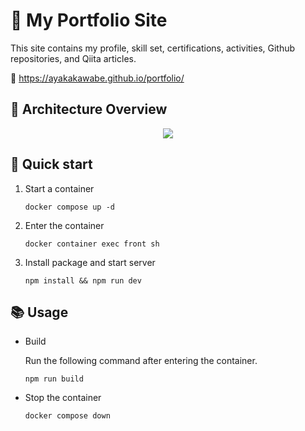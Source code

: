 # 👻 My Portfolio Site
This site contains my profile, skill set, certifications, activities, Github repositories, and Qiita articles.

🔗 https://ayakakawabe.github.io/portfolio/
## 👾 Architecture Overview
<div align="center" width="100%"><img src="https://github.com/ayakakawabe/portfolio/assets/103473179/e6096742-6253-4bb9-8127-ad75d5ead6d1" /></div>

## 🚀 Quick start
1. Start a container
    ```
    docker compose up -d
    ```
2. Enter the container
    ```
    docker container exec front sh
    ```
3. Install package and start server
    ```
    npm install && npm run dev
    ```

## 📚 Usage
* Build

    Run the following command after entering the container.
    ```
    npm run build
    ```
* Stop the container
    ```
    docker compose down
    ```
